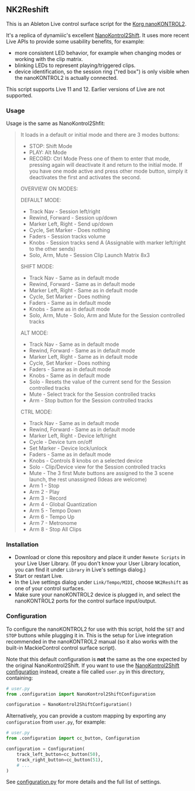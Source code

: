 ## NK2Reshift

This is an Ableton Live control surface script for the [Korg
nanoKONTROL2](https://www.korg.com/us/products/computergear/nanokontrol2/).

It's a replica of dynamiiic's excellent
[NanoKontrol2Shift](https://forum.ableton.com/viewtopic.php?t=193316).
It uses more recent Live APIs to provide some usability benefits, for
example:

- more consistent LED behavior, for example when changing modes
  or working with the clip matrix.
- blinking LEDs to represent playing/triggered clips.
- device identification, so the session ring ("red box") is only
  visible when the nanoKONTROL2 is actually connected.

This script supports Live 11 and 12. Earlier versions of Live are not supported.

### Usage

Usage is the same as NanoKontrol2Shfit:

> It loads in a default or initial mode and there are 3 modes buttons:
>
> - STOP: Shift Mode
> - PLAY: Alt Mode
> - RECORD: Ctrl Mode
>   Press one of them to enter that mode, pressing again will deactivate it and return to the initial mode. If you have one mode active and press other mode button, simply it deactivates the first and activates the second.
>
> OVERVIEW ON MODES:
>
> DEFAULT MODE:
>
> - Track Nav - Session left/right
> - Rewind, Forward - Session up/down
> - Marker Left, Right - Send up/down
> - Cycle, Set Marker - Does nothing
> - Faders - Session tracks volume
> - Knobs - Session tracks send A (Assignable with marker left/right to the other sends)
> - Solo, Arm, Mute - Session Clip Launch Matrix 8x3
>
> SHIFT MODE:
>
> - Track Nav - Same as in default mode
> - Rewind, Forward - Same as in default mode
> - Marker Left, Right - Same as in default mode
> - Cycle, Set Marker - Does nothing
> - Faders - Same as in default mode
> - Knobs - Same as in default mode
> - Solo, Arm, Mute - Solo, Arm and Mute for the Session controlled tracks
>
> ALT MODE:
>
> - Track Nav - Same as in default mode
> - Rewind, Forward - Same as in default mode
> - Marker Left, Right - Same as in default mode
> - Cycle, Set Marker - Does nothing
> - Faders - Same as in default mode
> - Knobs - Same as in default mode
> - Solo - Resets the value of the current send for the Session controlled tracks
> - Mute - Select track for the Session controlled tracks
> - Arm - Stop button for the Session controlled tracks
>
> CTRL MODE:
>
> - Track Nav - Same as in default mode
> - Rewind, Forward - Same as in default mode
> - Marker Left, Right - Device left/right
> - Cycle - Device turn on/off
> - Set Marker - Device lock/unlock
> - Faders - Same as in default mode
> - Knobs - Controls 8 knobs on a selected device
> - Solo - Clip/Device view for the Session controlled tracks
> - Mute - The 3 first Mute buttons are assigned to the 3 scene launch, the rest unassigned (Ideas are welcome)
> - Arm 1 - Stop
> - Arm 2 - Play
> - Arm 3 - Record
> - Arm 4 - Global Quantization
> - Arm 5 - Tempo Down
> - Arm 6 - Tempo Up
> - Arm 7 - Metronome
> - Arm 8 - Stop All Clips

### Installation

- Download or clone this repository and place it under `Remote
Scripts` in your Live User Library. (If you don't know your User
  Library location, you can find it under `Library` in Live's settings
  dialog.)
- Start or restart Live.
- In the Live settings dialog under `Link/Tempo/MIDI`, choose
  `NK2Reshift` as one of your control surfaces.
- Make sure your nanoKONTROL2 device is plugged in, and select the
  nanoKONTROL2 ports for the control surface input/output.

### Configuration

To configure the nanoKONTROL2 for use with this script, hold the `SET`
and `STOP` buttons while plugging it in. This is the setup for Live
integration recommended in the nanoKONTROL2 manual (so it also works
with the built-in MackieControl control surface script).

Note that this default configuration is **not** the same as the one
expected by the original NanoKontrol2Shift. If you want to use the
[NanoKontrol2Shift
configuration](https://sonicbloom.net/free-midi-remote-script-apc-emulation-for-korg-nanokontrol-2/)
instead, create a file called `user.py` in this
directory, containing:

```python
# user.py
from .configuration import NanoKontrol2ShiftConfiguration

configuration = NanoKontrol2ShiftConfiguration()
```

Alternatively, you can provide a custom mapping by exporting any
`configuration` from `user.py`, for example:

```python
# user.py
from .configuration import cc_button, Configuration

configuration = Configuration(
    track_left_button=cc_button(50),
    track_right_button=cc_button(51),
    # ...
)
```

See [configuration.py](configuration.py) for more details and the full list of settings.

